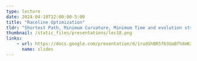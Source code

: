 ```yaml
---
type: lecture
date: 2024-04-10T12:00:00-5:00
title: "Raceline Optimization"
tldr: "Shortest Path, Minimum Curvature, Minimum Time and evolution strategies."
thumbnail: /static_files/presentations/lec18.png
links: 
    - url: https://docs.google.com/presentation/d/1rudShBR5f63UaBfhXmK2RvD5Za5fkx4i5Pv8px9o-2E
      name: slides
---
```

